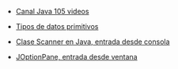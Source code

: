- [Canal Java 105 videos](https://www.youtube.com/watch?v=9DE_Z4L8urI&list=PLWtYZ2ejMVJkjOuTCzIk61j7XKfpIR74K)  
- [Tipos de datos primitivos](https://www.abrirllave.com/java/tipos-de-datos-primitivos.php)

- [Clase Scanner en Java, entrada desde consola](http://empezandoconjava.blogspot.com/2012/01/clase-scanner-en-java.html)
- [JOptionPane, entrada desde ventana](http://www.edu4java.com/es/java/joptionpane-showmessagedialog-showinputdialog.html)



